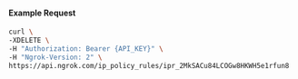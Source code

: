 
#### Example Request
```bash
curl \
-XDELETE \
-H "Authorization: Bearer {API_KEY}" \
-H "Ngrok-Version: 2" \
https://api.ngrok.com/ip_policy_rules/ipr_2MkSACu84LCOGw8HKWH5e1rfun8
